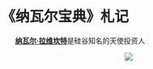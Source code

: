 # 《纳瓦尔宝典》札记

&nbsp;&nbsp;&nbsp;&nbsp;&nbsp;&nbsp;&nbsp;[**纳瓦尔·拉维坎特**](https://baike.baidu.com/item/纳瓦尔·拉威康特)是硅谷知名的天使投资人

<center>
<img src="https://weipeng2k.github.io/lunatic-diary/resources/almanack-of-navall-ravikant/naval-ravikant.jpg" />
</center>